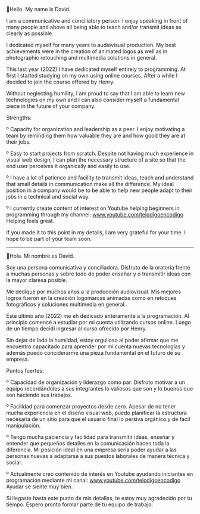 👋Hello. My name is David.

I am a communicative and conciliatory person. I enjoy speaking in front of many people and above all being able to teach and/or transmit ideas as clearly as possible.

I dedicated myself for many years to audiovisual production. My best achievements were in the creation of animated logos as well as in photographic retouching and multimedia solutions in general.

This last year (2022) I have dedicated myself entirely to programming. At first I started studying on my own using online courses. After a while I decided to join the course offered by Henry.

Without neglecting humility, I am proud to say that I am able to learn new technologies on my own and I can also consider myself a fundamental piece in the future of your company.

Strengths:

º Capacity for organization and leadership as a peer. I enjoy motivating a team by reminding them how valuable they are and how good they are at their jobs.

º Easy to start projects from scratch. Despite not having much experience in visual web design, I can plan the necessary structure of a site so that the end user perceives it organically and easily to use.

º I have a lot of patience and facility to transmit ideas, teach and understand that small details in communication make all the difference.
My ideal position in a company would be to be able to help new people adapt to their jobs in a technical and social way.

º I currently create content of interest on Youtube helping beginners in programming through my channel: www.youtube.com/telodigoencodigo
Helping feels great.

If you made it to this point in my details, I am very grateful for your time. I hope to be part of your team soon.



--------------


👋Hola. Mi nombre es David.

Soy una persona comunicativa y conciliadora. Disfruto de la oratoria frente a muchas personas y sobre todo de poder enseñar y o transmitir ideas con la mayor claresa posible.

Me dediqué por muchos años a la producción audiovisual. Mis mejores logros  fueron en la creación logomarcas animadas como en retoques fotográficos y soluciones multimedia en general.

Éste último año (2022) me eh dedicado enteramente a la programación. Al principio comencé a estudiar por mi cuenta utilizando cursos online. Luego de un tiempo decidí ingresar al curso ofrecido por Henry.

Sin dejar de lado la humildad, estoy orgulloso al poder afirmar que me encuentro capacitado para aprender por mi cuenta nuevas tecnologías y además puedo conciderarme una pieza fundamental en el futuro de su empresa.

Puntos fuertes:

º Capacidad de organización y liderazgo como  par. Disfruto motivar a un equipo recordándoles a sus integrantes lo valiosos que son y lo buenos que son haciendo sus trabajos.

º Facilidad para comenzar proyectos desde cero. Apesar de no tener mucha experiencia en el diseño visual web, puedo planificar la estructura necesaria de un sitio para que el usuario final lo persiva orgánico y de facil manipulación.

º Tengo mucha paciencia y facilidad para transmitir ideas, enseñar y entender que pequeños detalles en la comunicación hacen toda la diferencia.
Mi posición ideal en una empresa sería poder ayudar a las personas nuevas a adaptarse a sus puestos laborales de manera técnica y social.

º Actualmente creo contenido de interés en Youtube ayudando iniciantes en programación mediante mi canal: www.youtube.com/telodigoencodigo
Ayudar se siente muy bien.

Si llegaste hasta este punto de mis detalles, te estoy muy agradecido por tu tiempo. Espero pronto formar parte de tu equipo de trabajo.
